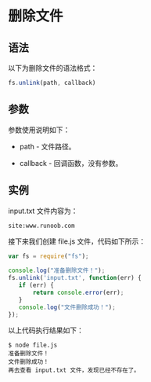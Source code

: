 # 删除文件

## 语法

以下为删除文件的语法格式：

```js
fs.unlink(path, callback)
```

## 参数

参数使用说明如下：

* path - 文件路径。

* callback - 回调函数，没有参数。

## 实例

input.txt 文件内容为：

```txt
site:www.runoob.com
```

接下来我们创建 file.js 文件，代码如下所示：

```js
var fs = require("fs");

console.log("准备删除文件！");
fs.unlink('input.txt', function(err) {
   if (err) {
       return console.error(err);
   }
   console.log("文件删除成功！");
});
```

以上代码执行结果如下：

```shell
$ node file.js 
准备删除文件！
文件删除成功！
再去查看 input.txt 文件，发现已经不存在了。
```
